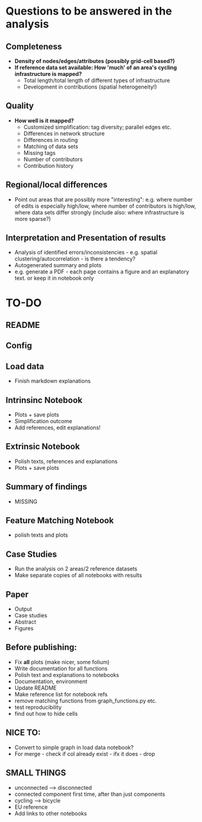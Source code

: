 # Questions to be answered in the analysis
## Completeness 
- **Density of nodes/edges/attributes (possibly grid-cell based?)**
- **If reference data set available: How 'much' of an area's cycling infrastructure is mapped?**
    - Total length/total length of different types of infrastructure
    - Development in contributions (spatial heterogeneity!)

## Quality
- **How well is it mapped?**
    - Customized simplification: tag diversity; parallel edges etc.
    - Differences in network structure
    - Differences in routing
    - Matching of data sets
    - Missing tags
    - Number of contributors
    - Contribution history

## Regional/local differences
- Point out areas that are possibly more "interesting": e.g. where number of edits is especially high/low, where number of contributors is high/low, where data sets differ strongly (include also: where infrastructure is more sparse?)


## Interpretation and Presentation of results
- Analysis of identified errors/inconsistencies - e.g. spatial clustering/autocorrelation - is there a tendency?
- Autogenerated summary and plots
- e.g. generate a PDF - each page contains a figure and an explanatory text. or keep it in notebook only

# TO-DO

## README

## Config

## Load data
- Finish markdown explanations

## Intrinsinc Notebook
- Plots + save plots 
- Simplification outcome
- Add references, edit explanations!

## Extrinsic Notebook
- Polish texts, references and explanations 
- Plots + save plots

## Summary of findings
- MISSING

## Feature Matching Notebook
- polish texts and plots

## Case Studies
- Run the analysis on 2 areas/2 reference datasets
- Make separate copies of all notebooks with results

## Paper
- Output
- Case studies
- Abstract
- Figures

## Before publishing:
- Fix **all** plots (make nicer, some folium)
- Write documentation for all functions
- Polish text and explanations to notebooks
- Documentation, environment
- Update README
- Make reference list for notebook refs
- remove matching functions from graph_functions.py etc.
- test reproducibility
- find out how to hide cells

## NICE TO:
- Convert to simple graph in load data notebook?
- For merge - check if col already exist - ifx it does - drop

## SMALL THINGS
- unconnected --> disconnected
- connected component first time, after than just components
- cycling --> bicycle
- EU reference
- Add links to other notebooks